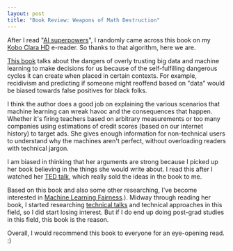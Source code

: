 ```yaml
---
layout: post
title: "Book Review: Weapons of Math Destruction"
---
```

After I read "[AI superpowers](https://www.aisuperpowers.com/)", I randomly came across this book on my [Kobo Clara HD](https://us.kobobooks.com/products/kobo-clara-hd?variant=12108077629510) e-reader. So thanks to that algorithm, here we are.

[This book](https://weaponsofmathdestructionbook.com/) talks about the dangers of overly trusting big data and machine learning to make decisions for us because of the self-fulfilling dangerous cycles it can create when placed in certain contexts. For example, recidivism and predicting if someone might reoffend based on "data" would be biased towards false positives for black folks.

I think the author does a good job on explaining the various scenarios that machine learning can wreak havoc and the consequences that happen. Whether it's firing teachers based on arbitrary measurements or too many companies using estimations of credit scores (based on our internet history) to target ads. She gives enough information for non-technical users to understand why the machines aren't perfect, without overloading readers with technical jargon.

I am biased in thinking that her arguments are strong because I picked up her book believing in the things she would write about. I read this after I watched her [TED talk](https://www.ted.com/talks/cathy_o_neil_the_era_of_blind_faith_in_big_data_must_end?language=en), which really sold the ideas in the book to me.

Based on this book and also some other researching, I've become interested in [Machine Learning Fairness](https://en.wikipedia.org/wiki/Fairness_(machine_learning)#:~:text=In%20machine%20learning%2C%20a%20given,sexual%20orientation%2C%20etc.).). Midway through reading her book, I started researching [technical talks](https://fairmlbook.org/tutorial1.html) and technical approaches in this field, so I did start losing interest. But if I do end up doing post-grad studies in this field, this book is the reason.

Overall, I would recommend this book to everyone for an eye-opening read. :)